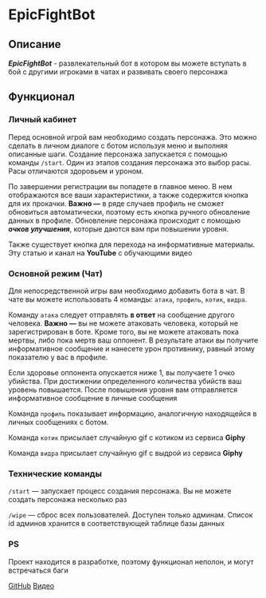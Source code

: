 # EpicFightBot

## Описание
***EpicFightBot*** - развлекательный бот в котором вы можете вступать в бой с другими игроками в чатах и развивать своего персонажа
## Функционал
### Личный кабинет
Перед основной игрой вам необходимо создать персонажа. Это можно сделать в личном диалоге с ботом используя меню и выполняя описанные шаги. Создание персонажа запускается с помощью команды `/start`.
Один из этапов создания персонажа это выбор расы. Расы отличаются здоровьем и уроном.

По завершении регистрации вы попадете в главное меню. В нем отображаются все ваши характеристики, а также содержится кнопка для их прокачки.
**Важно —** в ряде случаев профиль не сможет обновиться автоматически, поэтому есть кнопка ручного обновление данных в профиле.
Обновление персонажа происходит с помощью ***очков улучшения***, которые даются вам при повышении уровня.

Также существует кнопка для перехода на информативные материалы. Эту статью и канал на **YouTube** с обучающими видео

### Основной режим (Чат) 
Для непосредственной игры вам необходимо добавить бота в чат.
В чате вы можете использовать 4 команды: `атака`, `профиль`, `котик`, `видра`.

Команду `атака` следует отправлять **в ответ** на сообщение другого человека. **Важно —** вы не можете атаковать человека, который не зарегистрирован в боте. Кроме того, вы не можете атаковать пока мертвы, либо пока мертв ваш оппонент.
В результате атаки вы получите информативное сообщение и нанесете урон противнику, равный этому показателю у вас в профиле. 

Если здоровье оппонента опускается ниже 1, вы получаете 1 очко убийства. 
При достижении определенного количества убийств ваш уровень повышается. После повышения уровня вам отправляется информативное сообщение в личные сообщения

Команда `профиль` показывает информацию, аналогичную находящейся в личных сообщениях с ботом.

Команда `котик` присылает случайную gif с котиком из сервиса **Giphy**

Команда `видра` присылает случайную gif с выдрой из сервиса **Giphy**

### Технические команды
`/start` — запускает процесс создания персонажа. Вы не можете создать персонажа несколько раз

`/wipe` — сброс всех пользователей. Доступен только админам. Список id админов хранится в соответствующей таблице базы данных

### PS
Проект находится в разработке, поэтому функционал неполон, и могут встречаться баги

[GitHub](https://github.com/bluesteelll/EpicFightBot)
[Видео](https://www.youtube.com/watch?v=qgJ-jf54KnY)
  

